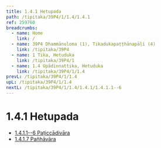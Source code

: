 ```yaml
---
title: 1.4.1 Hetupada
path: /tipitaka/39P4/1/1.4/1.4.1
ref: 259760
breadcrumbs:
  - name: Home
    link: /
  - name: 39P4 Dhammānuloma (1), Tikadukapaṭṭhānapāḷi (4)
    link: /tipitaka/39P4
  - name: 1 Tika, Hetuduka
    link: /tipitaka/39P4/1
  - name: 1.4 Upādinnattika, Hetuduka
    link: /tipitaka/39P4/1/1.4
prevL: /tipitaka/39P4/1/1.4
upL: /tipitaka/39P4/1/1.4
nextL: /tipitaka/39P4/1/1.4/1.4.1/1.4.1.1--6
---
```


# 1.4.1 Hetupada

* [1.4.1.1--6 Paṭiccādivāra](/tipitaka/39P4/1/1.4/1.4.1/1.4.1.1--6)
* [1.4.1.7 Pañhāvāra](/tipitaka/39P4/1/1.4/1.4.1/1.4.1.7)


